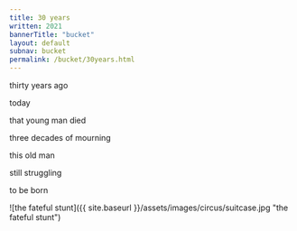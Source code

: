 ```yaml
---
title: 30 years
written: 2021
bannerTitle: "bucket" 
layout: default
subnav: bucket
permalink: /bucket/30years.html
---
```


<div class="poem">
thirty years ago

today

that young man died

three decades of mourning

this old man

still struggling

to be born
</div>

![the fateful stunt]({{ site.baseurl }}/assets/images/circus/suitcase.jpg "the fateful stunt")
